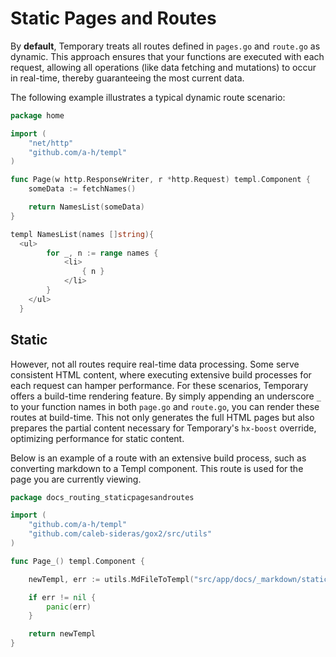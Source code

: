 # Static Pages and Routes   

By __default__, Temporary treats all routes defined in `pages.go` and `route.go` as dynamic. This approach ensures that your functions are executed with each request, allowing all operations (like data fetching and mutations) to occur in real-time, thereby guaranteeing the most current data.

The following example illustrates a typical dynamic route scenario:


```go
package home

import (
	"net/http"
	"github.com/a-h/templ"
)

func Page(w http.ResponseWriter, r *http.Request) templ.Component {
	someData := fetchNames()

	return NamesList(someData)
}

templ NamesList(names []string){
  <ul>
		for _, n := range names {
			<li>
				{ n }
			</li>
		}
	</ul>
  }  
```

## Static

However, not all routes require real-time data processing. Some serve consistent HTML content, where executing extensive build processes for each request can hamper performance. For these scenarios, Temporary offers a build-time rendering feature. By simply appending an underscore `_` to your function names in both `page.go` and `route.go`, you can render these routes at build-time. This not only generates the full HTML pages but also prepares the partial content necessary for Temporary's `hx-boost` override, optimizing performance for static content.

Below is an example of a route with an extensive build process, such as converting markdown to a Templ component. This route is used for the page you are currently viewing.

```go
package docs_routing_staticpagesandroutes

import (
	"github.com/a-h/templ"
	"github.com/caleb-sideras/gox2/src/utils"
)

func Page_() templ.Component {

	newTempl, err := utils.MdFileToTempl("src/app/docs/_markdown/static_pages_and_routes.md")

	if err != nil {
		panic(err)
	}

	return newTempl
}
  
```
